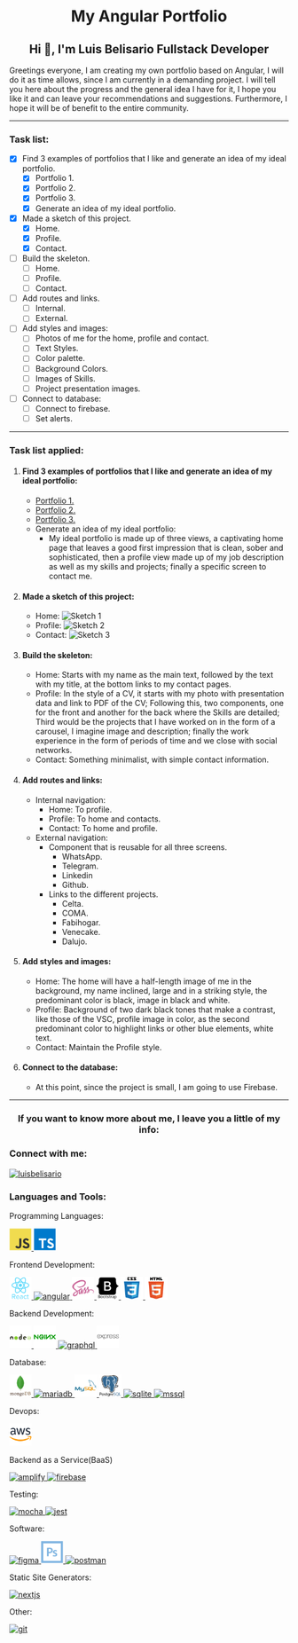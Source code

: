 <h1 align="center"> My Angular Portfolio </h1>

<h2 align="center">Hi 👋, I'm Luis Belisario Fullstack Developer</h2>

Greetings everyone, I am creating my own portfolio based on Angular, I will do it as time allows, since I am currently in a demanding project. I will tell you here about the progress and the general idea I have for it, I hope you like it and can leave your recommendations and suggestions. Furthermore, I hope it will be of benefit to the entire community.

----

### Task list:

- [x] Find 3 examples of portfolios that I like and generate an idea of ​​my ideal portfolio.
    - [x] Portfolio 1.
    - [x] Portfolio 2.
    - [x] Portfolio 3.
    - [x] Generate an idea of ​​my ideal portfolio.
- [x] Made a sketch of this project.
    - [x] Home.
    - [x] Profile.
    - [x] Contact.
- [ ] Build the skeleton.
    - [ ] Home.
    - [ ] Profile.
    - [ ] Contact.
- [ ] Add routes and links.
    - [ ] Internal.
    - [ ] External.
- [ ] Add styles and images:
    - [ ] Photos of me for the home, profile and contact.
    - [ ] Text Styles.
    - [ ] Color palette.
    - [ ] Background Colors.
    - [ ] Images of Skills.
    - [ ] Project presentation images.
- [ ] Connect to database:
    - [ ] Connect to firebase.
    - [ ] Set alerts.

----
### Task list applied:

1. #### Find 3 examples of portfolios that I like and generate an idea of ​​my ideal portfolio:
    - [Portfolio 1.](https://www.templatemonster.com/es/paginas-de-aterrizaje-tipo-94400.html?utm_source=google&utm_medium=cpc&aff=tm&gclid=cj0kcqjwsp6pbhcfarisad3gzubprrdicg9k0jda8hdefvoxvfxyrzc6c7wruswa85syoyhiz2ybolsaarpnealw_wcb)
    - [Portfolio 2.](https://brixtemplates.com/templates/developer-portfolio-webflow-template)
    - [Portfolio 3.](https://technext.github.io/JohnDoe/)
    - Generate an idea of ​​my ideal portfolio:
        - My ideal portfolio is made up of three views, a captivating home page that leaves a good first impression that is clean, sober and sophisticated, then a profile view made up of my job description as well as my skills and projects; finally a specific screen to contact me.
2. #### Made a sketch of this project:
    - Home:
    ![Sketch 1](https://res.cloudinary.com/dhw4kmb5x/image/upload/v1698244443/CV%20Luis/grohujxffzatnyfsbcy8.jpg)
    - Profile:
    ![Sketch 2](https://res.cloudinary.com/dhw4kmb5x/image/upload/v1698244173/CV%20Luis/jzvjgwmu88nizwh64rpl.jpg)
    - Contact:
    ![Sketch 3](https://res.cloudinary.com/dhw4kmb5x/image/upload/v1698244173/CV%20Luis/objmle3vfnf1xoi8lwoj.jpg)
3. #### Build the skeleton:
    - Home: Starts with my name as the main text, followed by the text with my title, at the bottom links to my contact pages.
    - Profile: In the style of a CV, it starts with my photo with presentation data and link to PDF of the CV; Following this, two components, one for the front and another for the back where the Skills are detailed; Third would be the projects that I have worked on in the form of a carousel, I imagine image and description; finally the work experience in the form of periods of time and we close with social networks.
    - Contact: Something minimalist, with simple contact information.
4. #### Add routes and links:
    - Internal navigation:
        - Home: To profile.
        - Profile: To home and contacts.
        - Contact: To home and profile.
    - External navigation:
        - Component that is reusable for all three screens.
            - WhatsApp.
            - Telegram.
            - Linkedin
            - Github.
        - Links to the different projects.
            - Celta.
            - COMA.
            - Fabihogar.
            - Venecake.
            - Dalujo.
5. #### Add styles and images:
    - Home: The home will have a half-length image of me in the background, my name inclined, large and in a striking style, the predominant color is black, image in black and white.
    - Profile: Background of two dark black tones that make a contrast, like those of the VSC, profile image in color, as the second predominant color to highlight links or other blue elements, white text.
    - Contact: Maintain the Profile style.
6. #### Connect to the database:
    - At this point, since the project is small, I am going to use Firebase.

----    

<h3 align="center">If you want to know more about me, I leave you a little of my info:</h3>

<h3 align="left">Connect with me:</h3>
<p align="left">
<a href="https://linkedin.com/in/luisbelisario" target="blank"><img align="center" src="https://raw.githubusercontent.com/rahuldkjain/github-profile-readme-generator/master/src/images/icons/Social/linked-in-alt.svg" alt="luisbelisario" height="30" width="40" /></a>
</p>

<h3 align="left">Languages and Tools:</h3>
<p align="left">
Programming Languages:

<a href="https://developer.mozilla.org/en-US/docs/Web/JavaScript" target="_blank" rel="noreferrer"> <img src="https://raw.githubusercontent.com/devicons/devicon/master/icons/javascript/javascript-original.svg" alt="javascript" width="40" height="40"/> </a> <a href="https://www.typescriptlang.org/" target="_blank" rel="noreferrer"> <img src="https://raw.githubusercontent.com/devicons/devicon/master/icons/typescript/typescript-original.svg" alt="typescript" width="40" height="40"/> </a>

Frontend Development:

<a href="https://reactjs.org/" target="_blank" rel="noreferrer"> <img src="https://raw.githubusercontent.com/devicons/devicon/master/icons/react/react-original-wordmark.svg" alt="react" width="40" height="40"/> </a> <a href="https://angular.io" target="_blank" rel="noreferrer"> <img src="https://angular.io/assets/images/logos/angular/angular.svg" alt="angular" width="40" height="40"/> </a> <a href="https://sass-lang.com" target="_blank" rel="noreferrer"> <img src="https://raw.githubusercontent.com/devicons/devicon/master/icons/sass/sass-original.svg" alt="sass" width="40" height="40"/> </a> <a href="https://getbootstrap.com" target="_blank" rel="noreferrer"> <img src="https://raw.githubusercontent.com/devicons/devicon/master/icons/bootstrap/bootstrap-plain-wordmark.svg" alt="bootstrap" width="40" height="40"/> </a> <a href="https://www.w3schools.com/css/" target="_blank" rel="noreferrer"> <img src="https://raw.githubusercontent.com/devicons/devicon/master/icons/css3/css3-original-wordmark.svg" alt="css3" width="40" height="40"/> </a> <a href="https://www.w3.org/html/" target="_blank" rel="noreferrer"> <img src="https://raw.githubusercontent.com/devicons/devicon/master/icons/html5/html5-original-wordmark.svg" alt="html5" width="40" height="40"/> </a>

Backend Development:

<a href="https://nodejs.org" target="_blank" rel="noreferrer"> <img src="https://raw.githubusercontent.com/devicons/devicon/master/icons/nodejs/nodejs-original-wordmark.svg" alt="nodejs" width="40" height="40"/> </a> <a href="https://www.nginx.com" target="_blank" rel="noreferrer"> <img src="https://raw.githubusercontent.com/devicons/devicon/master/icons/nginx/nginx-original.svg" alt="nginx" width="40" height="40"/> </a> <a href="https://graphql.org" target="_blank" rel="noreferrer"> <img src="https://www.vectorlogo.zone/logos/graphql/graphql-icon.svg" alt="graphql" width="40" height="40"/> </a> <a href="https://expressjs.com" target="_blank" rel="noreferrer"> <img src="https://raw.githubusercontent.com/devicons/devicon/master/icons/express/express-original-wordmark.svg" alt="express" width="40" height="40"/> </a>

Database:

<a href="https://www.mongodb.com/" target="_blank" rel="noreferrer"> <img src="https://raw.githubusercontent.com/devicons/devicon/master/icons/mongodb/mongodb-original-wordmark.svg" alt="mongodb" width="40" height="40"/> </a>  <a href="https://mariadb.org/" target="_blank" rel="noreferrer"> <img src="https://www.vectorlogo.zone/logos/mariadb/mariadb-icon.svg" alt="mariadb" width="40" height="40"/> </a> <a href="https://www.mysql.com/" target="_blank" rel="noreferrer"> <img src="https://raw.githubusercontent.com/devicons/devicon/master/icons/mysql/mysql-original-wordmark.svg" alt="mysql" width="40" height="40"/> </a> <a href="https://www.postgresql.org" target="_blank" rel="noreferrer"> <img src="https://raw.githubusercontent.com/devicons/devicon/master/icons/postgresql/postgresql-original-wordmark.svg" alt="postgresql" width="40" height="40"/> </a> <a href="https://www.sqlite.org/" target="_blank" rel="noreferrer"> <img src="https://www.vectorlogo.zone/logos/sqlite/sqlite-icon.svg" alt="sqlite" width="40" height="40"/> </a> <a href="https://www.microsoft.com/en-us/sql-server" target="_blank" rel="noreferrer"> <img src="https://www.svgrepo.com/show/303229/microsoft-sql-server-logo.svg" alt="mssql" width="40" height="40"/> </a> 

Devops:

<a href="https://aws.amazon.com" target="_blank" rel="noreferrer"> <img src="https://raw.githubusercontent.com/devicons/devicon/master/icons/amazonwebservices/amazonwebservices-original-wordmark.svg" alt="aws" width="40" height="40"/> </a>

Backend as a Service(BaaS)

<a href="https://aws.amazon.com/amplify/" target="_blank" rel="noreferrer"> <img src="https://docs.amplify.aws/assets/logo-dark.svg" alt="amplify" width="40" height="40"/> </a> <a href="https://firebase.google.com/" target="_blank" rel="noreferrer"> <img src="https://www.vectorlogo.zone/logos/firebase/firebase-icon.svg" alt="firebase" width="40" height="40"/> </a>

Testing:

<a href="https://mochajs.org" target="_blank" rel="noreferrer"> <img src="https://www.vectorlogo.zone/logos/mochajs/mochajs-icon.svg" alt="mocha" width="40" height="40"/> </a> <a href="https://jestjs.io" target="_blank" rel="noreferrer"> <img src="https://www.vectorlogo.zone/logos/jestjsio/jestjsio-icon.svg" alt="jest" width="40" height="40"/> </a>

Software:

<a href="https://www.figma.com/" target="_blank" rel="noreferrer"> <img src="https://www.vectorlogo.zone/logos/figma/figma-icon.svg" alt="figma" width="40" height="40"/> </a>       <a href="https://www.photoshop.com/en" target="_blank" rel="noreferrer"> <img src="https://raw.githubusercontent.com/devicons/devicon/master/icons/photoshop/photoshop-line.svg" alt="photoshop" width="40" height="40"/> </a>  <a href="https://postman.com" target="_blank" rel="noreferrer"> <img src="https://www.vectorlogo.zone/logos/getpostman/getpostman-icon.svg" alt="postman" width="40" height="40"/> </a>   </p>

Static Site Generators:

<a href="https://nextjs.org/" target="_blank" rel="noreferrer"> <img src="https://cdn.worldvectorlogo.com/logos/nextjs-2.svg" alt="nextjs" width="40" height="40"/> </a>

Other:

<a href="https://git-scm.com/" target="_blank" rel="noreferrer"> <img src="https://www.vectorlogo.zone/logos/git-scm/git-scm-icon.svg" alt="git" width="40" height="40"/> </a>
